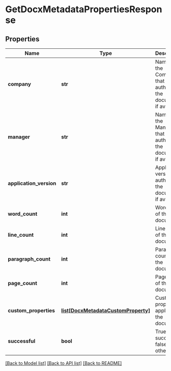 # GetDocxMetadataPropertiesResponse

## Properties
Name | Type | Description | Notes
------------ | ------------- | ------------- | -------------
**company** | **str** | Name of the Company that authored the document, if available | [optional] 
**manager** | **str** | Name of the Manager that authored the document, if available | [optional] 
**application_version** | **str** | Application version that authored the document, if available | [optional] 
**word_count** | **int** | Word count of the document | [optional] 
**line_count** | **int** | Line count of the document | [optional] 
**paragraph_count** | **int** | Paragraph count of the document | [optional] 
**page_count** | **int** | Page count of the document | [optional] 
**custom_properties** | [**list[DocxMetadataCustomProperty]**](DocxMetadataCustomProperty.md) | Custom properties applied to the document | [optional] 
**successful** | **bool** | True if successful, false otherwise | [optional] 

[[Back to Model list]](../README.md#documentation-for-models) [[Back to API list]](../README.md#documentation-for-api-endpoints) [[Back to README]](../README.md)


